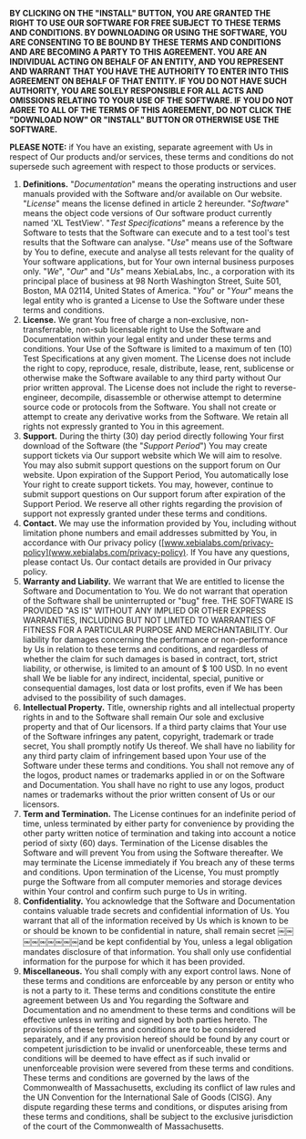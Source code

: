 **BY CLICKING ON THE "INSTALL" BUTTON, YOU ARE GRANTED THE RIGHT TO USE OUR SOFTWARE FOR FREE SUBJECT TO THESE TERMS AND CONDITIONS. BY DOWNLOADING OR USING THE SOFTWARE, YOU ARE CONSENTING TO BE BOUND BY THESE TERMS AND CONDITIONS AND ARE BECOMING A PARTY TO THIS AGREEMENT. YOU ARE AN INDIVIDUAL ACTING ON BEHALF OF AN ENTITY, AND YOU REPRESENT AND WARRANT THAT YOU HAVE THE AUTHORITY TO ENTER INTO THIS AGREEMENT ON BEHALF OF THAT ENTITY. IF YOU DO NOT HAVE SUCH AUTHORITY, YOU ARE SOLELY RESPONSIBLE FOR ALL ACTS AND OMISSIONS RELATING TO YOUR USE OF THE SOFTWARE. IF YOU DO NOT AGREE TO ALL OF THE TERMS OF THIS AGREEMENT, DO NOT CLICK THE "DOWNLOAD NOW" OR "INSTALL" BUTTON OR OTHERWISE USE THE SOFTWARE.**

**PLEASE NOTE:** if You have an existing, separate agreement with Us in respect of Our products and/or services, these terms and conditions do not supersede such agreement with respect to those products or services.

1. **Definitions.** "*Documentation*" means the operating instructions and user manuals provided with the Software and/or available on Our website. "*License*" means the license defined in article 2 hereunder. "*Software*" means the object code versions of Our software product currently named 'XL TestView'. "*Test Specifications*" means a reference by the Software to tests that the Software can execute and to a test tool's test results that the Software can analyse. "*Use*" means use of the Software by You to define, execute and analyse all tests relevant for the quality of Your software applications, but for Your own internal business purposes only. "*We*", "*Our*" and "*Us*" means XebiaLabs, Inc., a corporation with its principal place of business at 98 North Washington Street, Suite 501, Boston, MA 02114, United States of America. "*You*" or "*Your*" means the legal entity who is granted a License to Use the Software under these terms and conditions.
2. **License.** We grant You free of charge a non-exclusive, non-transferrable, non-sub licensable right to Use the Software and Documentation within your legal entity and under these terms and conditions. Your Use of the Software is limited to a maximum of ten (10) Test Specifications at any given moment. The License does not include the right to copy, reproduce, resale, distribute, lease, rent, sublicense or otherwise make the Software available to any third party without Our prior written approval. The License does not include the right to reverse-engineer, decompile, disassemble or otherwise attempt to determine source code or protocols from the Software. You shall not create or attempt to create any derivative works from the Software. We retain all rights not expressly granted to You in this agreement.
3. **Support.** During the thirty (30) day period directly following Your first download of the Software (the "*Support Period*") You may create support tickets via Our support website which We will aim to resolve. You may also submit support questions on the support forum on Our website. Upon expiration of the Support Period, You automatically lose Your right to create support tickets. You may, however, continue to submit support questions on Our support forum after expiration of the Support Period. We reserve all other rights regarding the provision of support not expressly granted under these terms and conditions.
4. **Contact.** We may use the information provided by You, including without limitation phone numbers and email addresses submitted by You, in accordance with Our privacy policy ([www.xebialabs.com/privacy-policy](www.xebialabs.com/privacy-policy). If You have any questions, please contact Us. Our contact details are provided in Our privacy policy.
5. **Warranty and Liability.** We warrant that We are entitled to license the Software and Documentation to You. We do not warrant that operation of the Software shall be uninterrupted or "bug" free. THE SOFTWARE IS PROVIDED "AS IS" WITHOUT ANY IMPLIED OR OTHER EXPRESS WARRANTIES, INCLUDING BUT NOT LIMITED TO WARRANTIES OF FITNESS FOR A PARTICULAR PURPOSE AND MERCHANTABILITY. Our liability for damages concerning the performance or non-performance by Us in relation to these terms and conditions, and regardless of whether the claim for such damages is based in contract, tort, strict liability, or otherwise, is limited to an amount of $ 100 USD. In no event shall We be liable for any indirect, incidental, special, punitive or consequential damages, lost data or lost profits, even if We has been advised to the possibility of such damages.
6. **Intellectual Property.** Title, ownership rights and all intellectual property rights in and to the Software shall remain Our sole and exclusive property and that of Our licensors. If a third party claims that Your use of the Software infringes any patent, copyright, trademark or trade secret, You shall promptly notify Us thereof. We shall have no liability for any third party claim of infringement based upon Your use of the Software under these terms and conditions. You shall not remove any of the logos, product names or trademarks applied in or on the Software and Documentation. You shall have no right to use any logos, product names or trademarks without the prior written consent of Us or our licensors.
7. **Term and Termination.** The License continues for an indefinite period of time, unless terminated by either party for convenience by providing the other party written notice of termination and taking into account a notice period of sixty (60) days. Termination of the License disables the Software and will prevent You from using the Software thereafter. We may terminate the License immediately if You breach any of these terms and conditions. Upon termination of the License, You must promptly purge the Software from all computer memories and storage devices within Your control and confirm such purge to Us in writing.
8. **Confidentiality.** You acknowledge that the Software and Documentation contains valuable trade secrets and confidential information of Us. You warrant that all of the information received by Us which is known to be or should be known to be confidential in nature, shall remain secret ￼￼￼￼￼￼￼￼￼and be kept confidential by You, unless a legal obligation mandates disclosure of that information. You shall only use confidential information for the purpose for which it has been provided.
9. **Miscellaneous.** You shall comply with any export control laws. None of these terms and conditions are enforceable by any person or entitywho is not a party to it. These terms and conditions constitute the entire agreement between Us and You regarding the Software and Documentation and no amendment to these terms and conditions will be effective unless in writing and signed by both parties hereto. The provisions of these terms and conditions are to be considered separately, and if any provision hereof should be found by any court or competent jurisdiction to be invalid or unenforceable, these terms and conditions will be deemed to have effect as if such invalid or unenforceable provision were severed from these terms and conditions. These terms and conditions are governed by the laws of the Commonwealth of Massachusetts, excluding its conflict of law rules and the UN Convention for the International Sale of Goods (CISG). Any dispute regarding these terms and conditions, or disputes arising from these terms and conditions, shall be subject to the exclusive jurisdiction of the court of the Commonwealth of Massachusetts.